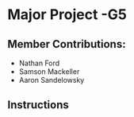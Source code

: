 # Major Project -G5
## Member Contributions:
- Nathan Ford
- Samson Mackeller
- Aaron Sandelowsky
## Instructions
